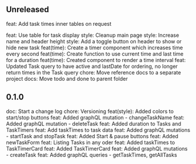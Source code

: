 ## Unreleased

feat: Add task times inner tables on request

feat: Use table for task display
style: Cleanup main page
style: Increase name and header height
style: Add a toggle button on header to show or hide new task
feat(time): Create a timer component which increases time every second
feat(time): Create function to use current time and last time for a duration
feat(time): Created component to render a time interval
feat: Updated Task query to have active and lastDate for ordering, no longer return times in the Task query
chore: Move reference docs to a separate project
docs: Move todo and done to parent folder

## 0.1.0

doc: Start a change log
chore: Versioning
feat(style): Added colors to start/stop buttons
feat: Added graphQL mutation - changeTaskName
feat: Added graphQL mutation - deleteTask
feat: Added duration to Tasks and TaskTimers
feat: Add taskTimes to task data
feat: Added graphQL mutations - startTask and stopTask
feat: Added Start & pause buttons
feat: Added newTaskForm
feat: Listing Tasks in any oder
feat: Added taskTimes to TaskTimerCard
feat: Added TaskTimerCard
feat: Added graphQL mutations - createTask
feat: Added graphQL queries - getTaskTimes, getAllTasks
